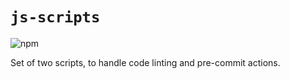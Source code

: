 # `js-scripts`

![npm](https://img.shields.io/npm/v/js-scripts)

Set of two scripts, to handle code linting and pre-commit actions.
